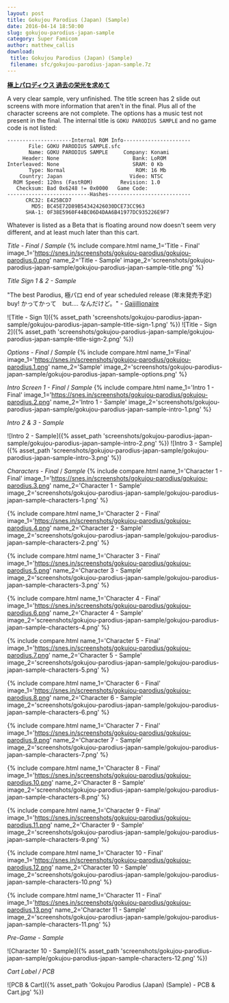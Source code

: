 ```yaml
---
layout: post
title: Gokujou Parodius (Japan) (Sample)
date: 2016-04-14 18:50:00
slug: gokujou-parodius-japan-sample
category: Super Famicom
author: matthew_callis
download:
 title: Gokujou Parodius (Japan) (Sample)
 filename: sfc/gokujou-parodius-japan-sample.7z
---
```


__[極上パロディウス 過去の栄光を求めて](http://superfamicom.org/info/gokujou-parodius)__

A very clear sample, very unfinished. The title screen has 2 slide out screens with more information that aren't in the final. Plus all of the character screens are not complete. The options has a music test not present in the final. The internal title is `GOKU PARODIUS SAMPLE` and no game code is not listed:

```
---------------------Internal ROM Info----------------------
       File: GOKU PARODIUS SAMPLE.sfc
       Name: GOKU PARODIUS SAMPLE     Company: Konami
     Header: None                        Bank: LoROM
Interleaved: None                        SRAM: 0 Kb
       Type: Normal                       ROM: 16 Mb
    Country: Japan                      Video: NTSC
  ROM Speed: 120ns (FastROM)         Revision: 1.0
   Checksum: Bad 0x6248 != 0x0000   Game Code:
---------------------------Hashes---------------------------
      CRC32: E425BCD7
        MD5: BC45E72D89B54342426030DCE73CC963
      SHA-1: 0F38E5960F44BC06D4DAA6B41977DC935226E9F7
```

Whatever is listed as a Beta that is floating around now doesn't seem very different, and at least much later than this cart.

_Title - Final_  / _Sample_
{% include compare.html
    name_1='Title - Final'
    image_1='https://snes.in/screenshots/gokujou-parodius/gokujou-parodius.0.png'
    name_2='Title - Sample'
    image_2='screenshots/gokujou-parodius-japan-sample/gokujou-parodius-japan-sample-title.png'
%}

_Title Sign 1 & 2 - Sample_

"The best Parodius, 極パロ end of year scheduled release (年末発売予定) buy! かってかって　but.... なんだけど。" - [Gaijillionaire](https://twitter.com/Gaijillionaire/status/720822237817769984)

![Title - Sign 1]({% asset_path 'screenshots/gokujou-parodius-japan-sample/gokujou-parodius-japan-sample-title-sign-1.png' %})
![Title - Sign 2]({% asset_path 'screenshots/gokujou-parodius-japan-sample/gokujou-parodius-japan-sample-title-sign-2.png' %})

_Options - Final_  / _Sample_
{% include compare.html
    name_1='Final'
    image_1='https://snes.in/screenshots/gokujou-parodius/gokujou-parodius.1.png'
    name_2='Sample'
    image_2='screenshots/gokujou-parodius-japan-sample/gokujou-parodius-japan-sample-options.png'
%}

_Intro Screen 1 - Final_  / _Sample_
{% include compare.html
    name_1='Intro 1 - Final'
    image_1='https://snes.in/screenshots/gokujou-parodius/gokujou-parodius.2.png'
    name_2='Intro 1 - Sample'
    image_2='screenshots/gokujou-parodius-japan-sample/gokujou-parodius-japan-sample-intro-1.png'
%}

_Intro 2 & 3 - Sample_

![Intro 2 - Sample]({% asset_path 'screenshots/gokujou-parodius-japan-sample/gokujou-parodius-japan-sample-intro-2.png' %})
![Intro 3 - Sample]({% asset_path 'screenshots/gokujou-parodius-japan-sample/gokujou-parodius-japan-sample-intro-3.png' %})

_Characters - Final_  / _Sample_
{% include compare.html
    name_1='Character 1 - Final'
    image_1='https://snes.in/screenshots/gokujou-parodius/gokujou-parodius.3.png'
    name_2='Character 1 - Sample'
    image_2='screenshots/gokujou-parodius-japan-sample/gokujou-parodius-japan-sample-characters-1.png'
%}

{% include compare.html
    name_1='Character 2 - Final'
    image_1='https://snes.in/screenshots/gokujou-parodius/gokujou-parodius.4.png'
    name_2='Character 2 - Sample'
    image_2='screenshots/gokujou-parodius-japan-sample/gokujou-parodius-japan-sample-characters-2.png'
%}

{% include compare.html
    name_1='Character 3 - Final'
    image_1='https://snes.in/screenshots/gokujou-parodius/gokujou-parodius.5.png'
    name_2='Character 3 - Sample'
    image_2='screenshots/gokujou-parodius-japan-sample/gokujou-parodius-japan-sample-characters-3.png'
%}

{% include compare.html
    name_1='Character 4 - Final'
    image_1='https://snes.in/screenshots/gokujou-parodius/gokujou-parodius.6.png'
    name_2='Character 4 - Sample'
    image_2='screenshots/gokujou-parodius-japan-sample/gokujou-parodius-japan-sample-characters-4.png'
%}

{% include compare.html
    name_1='Character 5 - Final'
    image_1='https://snes.in/screenshots/gokujou-parodius/gokujou-parodius.7.png'
    name_2='Character 5 - Sample'
    image_2='screenshots/gokujou-parodius-japan-sample/gokujou-parodius-japan-sample-characters-5.png'
%}

{% include compare.html
    name_1='Character 6 - Final'
    image_1='https://snes.in/screenshots/gokujou-parodius/gokujou-parodius.8.png'
    name_2='Character 6 - Sample'
    image_2='screenshots/gokujou-parodius-japan-sample/gokujou-parodius-japan-sample-characters-6.png'
%}

{% include compare.html
    name_1='Character 7 - Final'
    image_1='https://snes.in/screenshots/gokujou-parodius/gokujou-parodius.9.png'
    name_2='Character 7 - Sample'
    image_2='screenshots/gokujou-parodius-japan-sample/gokujou-parodius-japan-sample-characters-7.png'
%}

{% include compare.html
    name_1='Character 8 - Final'
    image_1='https://snes.in/screenshots/gokujou-parodius/gokujou-parodius.10.png'
    name_2='Character 8 - Sample'
    image_2='screenshots/gokujou-parodius-japan-sample/gokujou-parodius-japan-sample-characters-8.png'
%}

{% include compare.html
    name_1='Character 9 - Final'
    image_1='https://snes.in/screenshots/gokujou-parodius/gokujou-parodius.11.png'
    name_2='Character 9 - Sample'
    image_2='screenshots/gokujou-parodius-japan-sample/gokujou-parodius-japan-sample-characters-9.png'
%}

{% include compare.html
    name_1='Character 10 - Final'
    image_1='https://snes.in/screenshots/gokujou-parodius/gokujou-parodius.12.png'
    name_2='Character 10 - Sample'
    image_2='screenshots/gokujou-parodius-japan-sample/gokujou-parodius-japan-sample-characters-10.png'
%}

{% include compare.html
    name_1='Character 11 - Final'
    image_1='https://snes.in/screenshots/gokujou-parodius/gokujou-parodius.13.png'
    name_2='Character 11 - Sample'
    image_2='screenshots/gokujou-parodius-japan-sample/gokujou-parodius-japan-sample-characters-11.png'
%}

_Pre-Game - Sample_

![Character 10 - Sample]({% asset_path 'screenshots/gokujou-parodius-japan-sample/gokujou-parodius-japan-sample-characters-12.png' %})

_Cart Label / PCB_

![PCB & Cart]({% asset_path 'Gokujou Parodius (Japan) (Sample) - PCB & Cart.jpg' %})
